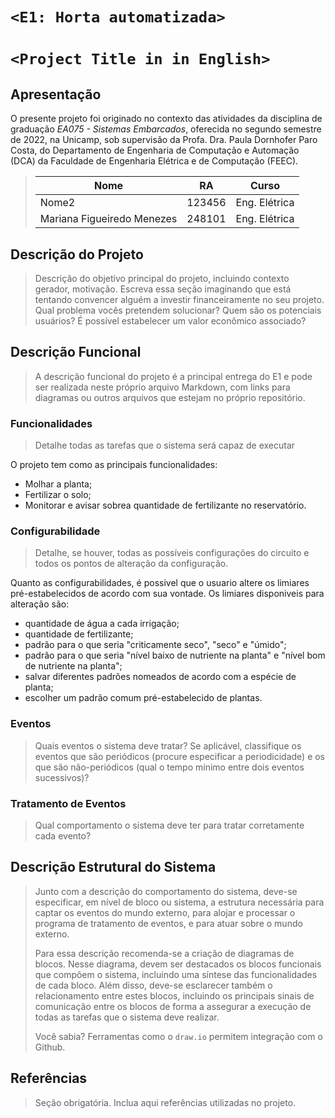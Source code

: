 # `<E1: Horta automatizada>`
# `<Project Title in in English>`

## Apresentação

O presente projeto foi originado no contexto das atividades da disciplina de graduação *EA075 - Sistemas Embarcados*, 
oferecida no segundo semestre de 2022, na Unicamp, sob supervisão da Profa. Dra. Paula Dornhofer Paro Costa, do Departamento de Engenharia de Computação e Automação (DCA) da Faculdade de Engenharia Elétrica e de Computação (FEEC).

> |Nome  | RA | Curso|
> |--|--|--|
> | Nome2 | 123456  | Eng. Elétrica|
> | Mariana Figueiredo Menezes | 248101 | Eng. Elétrica|


## Descrição do Projeto
> Descrição do objetivo principal do projeto, incluindo contexto gerador, motivação.
> Escreva essa seção imaginando que está tentando convencer alguém a investir financeiramente no seu projeto.
> Qual problema vocês pretendem solucionar?
> Quem são os potenciais usuários?
> É possível estabelecer um valor econômico associado?


## Descrição Funcional
> A descrição funcional do projeto é a principal entrega do E1 e pode ser realizada neste próprio arquivo Markdown,
> com links para diagramas ou outros arquivos que estejam no próprio repositório.

### Funcionalidades
> Detalhe todas as tarefas que o sistema será capaz de executar

O projeto tem como as principais funcionalidades:
- Molhar a planta;
- Fertilizar o solo;
- Monitorar e avisar sobrea  quantidade de fertilizante no reservatório.


### Configurabilidade
> Detalhe, se houver, todas as possíveis configurações do circuito e todos os pontos de alteração da configuração.


Quanto as configurabilidades, é possivel que o usuario altere os limiares pré-estabelecidos de acordo com sua vontade. Os limiares disponiveis para alteração são:
- quantidade de água a cada irrigação;
- quantidade de fertilizante;
- padrão para o que seria "criticamente seco", "seco" e "úmido";
- padrão para o que seria "nível baixo de nutriente na planta" e "nível bom de nutriente na planta";
- salvar diferentes padrões nomeados de acordo com a espécie de planta;
- escolher um padrão comum pré-estabelecido de plantas.

### Eventos
> Quais eventos o sistema deve tratar?
> Se aplicável, classifique os eventos que são periódicos (procure especificar a periodicidade) e os que são não-periódicos
> (qual o tempo mínimo entre dois eventos sucessivos)?

### Tratamento de Eventos
> Qual comportamento o sistema deve ter para tratar corretamente cada evento?

## Descrição Estrutural do Sistema
> Junto com a descrição do comportamento do sistema, deve-se especificar, em nível de bloco ou sistema, a estrutura necessária 
> para captar os eventos do mundo externo, para alojar e processar o programa de tratamento de eventos, e para atuar sobre o mundo externo.
>
> Para essa descrição recomenda-se a criação de diagramas de blocos.
> Nesse diagrama, devem ser destacados os blocos funcionais que compõem o sistema, incluindo uma síntese das funcionalidades de cada bloco.
> Além disso, deve-se esclarecer também o relacionamento entre estes blocos, incluindo os principais sinais de comunicação entre
> os blocos de forma a assegurar a execução de todas as tarefas que o sistema deve realizar.
> 
> Você sabia? Ferramentas como o `draw.io` permitem integração com o Github.
> 

## Referências
> Seção obrigatória. Inclua aqui referências utilizadas no projeto.
